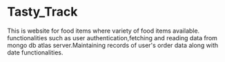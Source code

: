 # Tasty_Track
This is website for food items where variety of food items available. functionalities such as user authentication,fetching and reading data from mongo db atlas server.Maintaining records of user's order data along with date functionalities.
